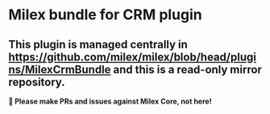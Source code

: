 # Milex bundle for CRM plugin

## This plugin is managed centrally in https://github.com/milex/milex/blob/head/plugins/MilexCrmBundle and this is a read-only mirror repository.

**📣 Please make PRs and issues against Milex Core, not here!**